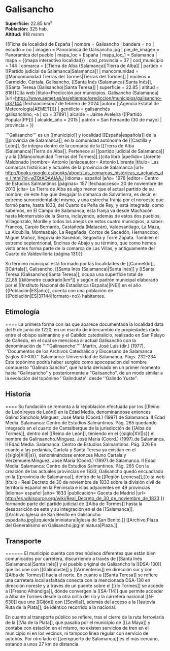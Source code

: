 # Galisancho

**Superficie:** 22.85 km²  
**Población:** 325 hab.  
**Altitud:** 818 msnm  

{{Ficha de localidad de España
| nombre = Galisancho
| bandera = no
| escudo = no
| imagen = Panorámica de Galisancho.jpg
| pie_de_imagen = Panorámica del pueblo
| mapa_loc = España
| mapa_loc_1 = Salamanca
| mapa = {{mapa interactivo localidad}}
| cod_provincia = 37
| cod_municipio = 144
| comarca = [[Tierra de Alba (Salamanca)|Tierra de Alba]]
| partido = [[Partido judicial de Salamanca|Salamanca]]
| mancomunidad = [[Mancomunidad Tierras del Tormes|Tierras del Tormes]]
| núcleos = Carmeldo, Cártala, Galisancho, [[Santa Inés (Salamanca)|Santa Inés]], [[Santa Teresa (Galisancho)|Santa Teresa]]
| superficie = 22.85
| altitud = 818<ref>{{Cita web |título=Predicción por municipios. Galisancho (Salamanca) |url=https://www.aemet.es/es/eltiempo/prediccion/municipios/galisancho-id37144 |fechaacceso=7 de febrero de 2024 |autor= [[Agencia Estatal de Meteorología|AEMET]]}}</ref>
| gentilicio = galisanchés<br/>galisanchino, -a
| cp = 37891
| alcalde = Jaime Aveleira ([[Partido Popular|PP]])
| alcalde_año = 2015
| patrón = San Fernando (30 de mayo)
| provincia = 
}}

'''Galisancho''' es un [[municipio]] y localidad [[España|española]] de la [[provincia de Salamanca]], en la comunidad autónoma de [[Castilla y León]]. Se integra dentro de la comarca de la [[Tierra de Alba (Salamanca)|Tierra de Alba]]. Pertenece al [[partido judicial de Salamanca]] y a la [[Mancomunidad Tierras del Tormes]].<ref name="ref_duplicada_1">{{cita libro |apellido= Llorente Maldonado |nombre= Antonio |enlaceautor= Antonio Llorente |título= Las comarcas históricas y actuales de la provincia de Salamanca |url= http://books.google.es/books/about/Las_comarcas_históricas_y_actuales_de_l.html?id=wZQtAQAAIAAJ |idioma= español |año= 1976 |editor= Centro de Estudios Salmantinos |páginas= 157 |fechaacceso= 20 de noviembre de 2013 |cita= La Tierra de Alba es algo menor que el actual partido de su nombre; de éste hay que desgajar la comarca de Salvatierra, es decir, el extremo suroccidental del mismo, y una estrecha franja por el noroeste que formó parte, hasta 1833, del Cuarto de Peña de Rey, y está integrada, como sabemos, en El Campo de Salamanca; esta franja va desde Machacón hasta Monterrubio de la Sierra, incluyendo, además de estos dos pueblos, Villagonzalo, Morille y todos los anejos de estos cuatro municipios, a saber: Francos, Carpio Bernardo, Castañeda (Matacán), Valdesantiago, La Maza, La Alcubilla, Monteabajo, La Regañada, Cortos de Sacedón, Hernancobo, Miguel Muñoz, Segovia de Sacedón, Segovita y Torre Zapata. También el extremo septentrional, Encinas de Abajo y su término, que como hemos visto antes forma parte de la comarca de Las Villas, y antiguamente del Cuarto de Valdevilloria (página 131)}}</ref>

Su término municipal está formado por las localidades de [[Carmeldo]], [[Cártala]], Galisancho, [[Santa Inés (Salamanca)|Santa Inés]] y [[Santa Teresa (Galisancho)|Santa Teresa]], ocupa una superficie total de 22,85&nbsp;[[kilómetro cuadrado|km²]] y según el padrón municipal elaborado por el [[Instituto Nacional de Estadística (España)|INE]] en el año {{Población|ES|año}}, cuenta con una población de {{Población|ES|37144|formato=no}} habitantes.

## Etimología

====
La primera forma con las que aparece documentada la localidad data del 9 de junio de 1220, en un escrito de intercambio de propiedades dado entre el obispo salmantino y el Cabildo catedralicio, realizado en San Pelayo de Cañedo, en el cual se menciona al actual Galisancho con la denominación de '''''Galinsancho'''''.<ref>Martín, José Luis (dir.) (1977). ''Documentos de los Archivos Catedralicio y Diocesano de Salamanca (siglos XII-XIII).'' Salamanca: Universidad de Salamanca. Págs. 232-234</ref> Este topónimo podría haber surgido como apocopación del nombre compuesto "Galindo Sancho", que habría derivado en un primer momento hacia "Galinsancho" y posteriormente a "Galisancho", de un modo similar a la evolución del topónimo ''Galinduste'' desde ''Galindo Yuste''.

## Historia

====
Su fundación se remonta a la repoblación efectuada por los [[Reino de León|reyes de León]] en la Edad Media, denominándose entonces Galind Sancholo,<ref name="Mínguez_1">Mínguez, José María (Coord.) (1997).de Salamanca. II Edad Media. Salamanca: Centro de Estudios Salmantinos. Pág. 265</ref> quedando integrado en el cuarto de Cantalberque de la jurisdicción de [[Alba de Tormes]], dentro del [[Reino de León]], teniendo en el {{siglo|XV||s}} el nombre de Galinsancho.<ref>Mínguez, José María (Coord.) (1997).de Salamanca. II Edad Media. Salamanca: Centro de Estudios Salmantinos. Pág. 326</ref> En cuanto a las pedanías, Cartala y Santa Teresa ya existían en el {{siglo|XIII||s}}, denominándose entonces Muno Cartala y Verzemuele.<ref name="Mínguez_1">Mínguez, José María (Coord.) (1997).de Salamanca. II Edad Media. Salamanca: Centro de Estudios Salmantinos. Pág. 265</ref> Con la creación de las actuales provincias en 1833, Galisancho quedó encuadrado en la [[provincia de Salamanca]], dentro de la [[Región Leonesa]],<ref>{{cita web |título= Real Decreto de 30 de noviembre de 1833 sobre la división civil de territorio español en la Península e islas adyacentes en 49 provincias |idioma= español |año= 1833 |publicación= Gaceta de Madrid |url= http://es.wikisource.org/wiki/Real_Decreto_de_30_de_noviembre_de_1833 }}</ref> formando parte del partido judicial de [[Alba de Tormes]] hasta la desaparición de este y su integración en el de [[Salamanca]].
[[Archivo:Iglesia de San Benito en Galisancho espadaña.jpg|izquierda|miniatura|Iglesia de San Benito.]]
[[Archivo:Plaza del Generalísimo en Galisancho.jpg|miniatura|Plaza.]]

## Transporte

======
El municipio cuenta con tres núcleos diferentes que están bien comunicados por carretera, discurriendo a través de [[Santa Inés (Salamanca)|Santa Inés]] y el pueblo original de Galisancho la [[DSA-130]] que los une con [[Galinduste]] y [[Armenteros]] en dirección sur y con [[Alba de Tormes]] hacia el norte. En cuanto a [[Santa Teresa]] se refiere una carretera local asfaltada conecta con la mencionada DSA-130 en dirección noreste y a través de un puente sobre el [[río Tormes]] se accede a [[Fresno Alhándiga]], dónde convergen la [[SA-114]] que permite acceder a Alba de Tormes desde la otra orilla del río y la carretera nacional [[N-630]] que une [[Gijón]] con [[Sevilla]], además del acceso a la [[autovía Ruta de la Plata]], de idéntico recorrido a la nacional. 

En cuanto al transporte público se refiere, tras el cierre de la ruta ferroviaria de la [[Vía de la Plata]], que pasaba por el municipio de [[La Maya]] y contaba con estación en el mismo, no existen servicios de tren en el municipio ni en los vecinos, ni tampoco línea regular con servicio de autobús. Por otro lado el [[aeropuerto de Salamanca]] es el más cercano, estando a unos 27 km de distancia.